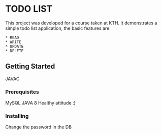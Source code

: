 # TODO LIST

This project was developed for a course taken at KTH.
It demonstrates a simple todo list application, the basic features are:

    * READ
    * WRITE
    * UPDATE
    * DELETE

## Getting Started

JAVAC

### Prerequisites

MySQL
JAVA 8
Healthy attitude :)

### Installing

Change the password in the DB
